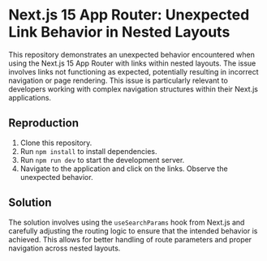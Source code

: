 # Next.js 15 App Router: Unexpected Link Behavior in Nested Layouts

This repository demonstrates an unexpected behavior encountered when using the Next.js 15 App Router with links within nested layouts.  The issue involves links not functioning as expected, potentially resulting in incorrect navigation or page rendering.  This issue is particularly relevant to developers working with complex navigation structures within their Next.js applications.

## Reproduction

1. Clone this repository.
2. Run `npm install` to install dependencies.
3. Run `npm run dev` to start the development server.
4. Navigate to the application and click on the links. Observe the unexpected behavior.

## Solution

The solution involves using the `useSearchParams` hook from Next.js and carefully adjusting the routing logic to ensure that the intended behavior is achieved.  This allows for better handling of route parameters and proper navigation across nested layouts.
